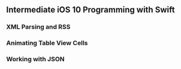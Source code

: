 Intermediate iOS 10 Programming with Swift
---------
###  XML Parsing and RSS                  

### Animating Table View Cells

### Working with JSON
